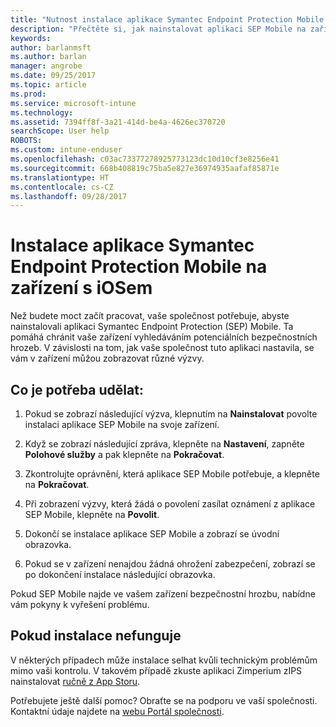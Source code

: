 ```yaml
---
title: "Nutnost instalace aplikace Symantec Endpoint Protection Mobile na zařízení s iOSem | Dokumentace Microsoftu"
description: "Přečtěte si, jak nainstalovat aplikaci SEP Mobile na zařízení s iOSem."
keywords: 
author: barlanmsft
ms.author: barlan
manager: angrobe
ms.date: 09/25/2017
ms.topic: article
ms.prod: 
ms.service: microsoft-intune
ms.technology: 
ms.assetid: 7394ff8f-3a21-414d-be4a-4626ec370720
searchScope: User help
ROBOTS: 
ms.custom: intune-enduser
ms.openlocfilehash: c03ac73377278925773123dc10d10cf3e8256e41
ms.sourcegitcommit: 668b408819c75ba5e827e36974935aafaf85871e
ms.translationtype: HT
ms.contentlocale: cs-CZ
ms.lasthandoff: 09/28/2017
---
```

# <a name="install-symantec-endpoint-protection-mobile-on-your-ios-device"></a>Instalace aplikace Symantec Endpoint Protection Mobile na zařízení s iOSem

Než budete moct začít pracovat, vaše společnost potřebuje, abyste nainstalovali aplikaci Symantec Endpoint Protection (SEP) Mobile. Ta pomáhá chránit vaše zařízení vyhledáváním potenciálních bezpečnostních hrozeb. V závislosti na tom, jak vaše společnost tuto aplikaci nastavila, se vám v zařízení můžou zobrazovat různé výzvy.

## <a name="what-you-need-to-do"></a>Co je potřeba udělat:

1.  Pokud se zobrazí následující výzva, klepnutím na **Nainstalovat** povolte instalaci aplikace SEP Mobile na svoje zařízení.

2. Když se zobrazí následující zpráva, klepněte na **Nastavení**, zapněte **Polohové služby** a pak klepněte na **Pokračovat**.

3. Zkontrolujte oprávnění, která aplikace SEP Mobile potřebuje, a klepněte na **Pokračovat**.

4. Při zobrazení výzvy, která žádá o povolení zasílat oznámení z aplikace SEP Mobile, klepněte na **Povolit**.

5. Dokončí se instalace aplikace SEP Mobile a zobrazí se úvodní obrazovka.

6. Pokud se v zařízení nenajdou žádná ohrožení zabezpečení, zobrazí se po dokončení instalace následující obrazovka.

Pokud SEP Mobile najde ve vašem zařízení bezpečnostní hrozbu, nabídne vám pokyny k vyřešení problému.

## <a name="if-the-installation-doesnt-work"></a>Pokud instalace nefunguje

V některých případech může instalace selhat kvůli technickým problémům mimo vaši kontrolu. V takovém případě zkuste aplikaci Zimperium zIPS nainstalovat [ručně z App Storu](https://itunes.apple.com/app/sep-mobile/id695620821).

Potřebujete ještě další pomoc? Obraťte se na podporu ve vaší společnosti. Kontaktní údaje najdete na [webu Portál společnosti](https://portal.manage.microsoft.com).

